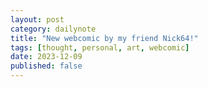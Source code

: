 ```yaml
---
layout: post
category: dailynote
title: "New webcomic by my friend Nick64!"
tags: [thought, personal, art, webcomic]
date: 2023-12-09
published: false
---
```

<!-- TODO -->
<!-- i need more web buttons -->
<!-- y'know those little gif banners at the bottom -->
<!-- but i don't want to get like a billion like other people's websites -->
<!-- or maybe i do. i'll just let it grow as i find new sites to feature -->
<!-- and i should also probably change my own banner one more time... -->
<!-- did you know i've changed the background 3 times? -->
<!-- an explosion taking place in different old roblox maps -->
<!-- just change it because i can. so maybe i will change it again -->